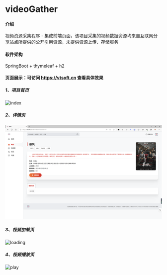 # videoGather

#### 介绍
视频资源采集程序 - 集成前端页面，该项目采集的视频数据资源均来自互联网分享站点所提供的公开引用资源，未提供资源上传、存储服务

#### 软件架构
SpringBoot + thymeleaf + h2

#### 页面展示：可访问 https://vtsoft.cn 查看具体效果

##### 1、项目首页

![index](index.png)

##### 2、详情页

![desc](https://github.com/vtsoft-cn/video-gather/blob/0375486d08458c6acc08db776eeb2d7ebbea1dd1/desc.png)

##### 3、视频加载页

![loading](loading.png)

##### 4、视频播放页

![play](play.png)
